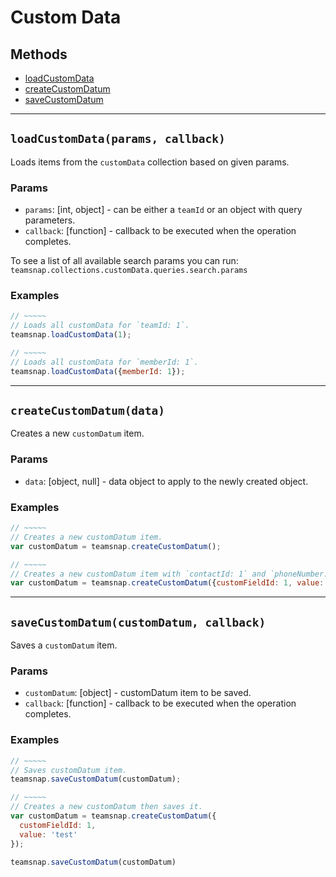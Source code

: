 # Custom Data

## Methods

- [loadCustomData](#loadCustomData)
- [createCustomDatum](#createCustomDatum)
- [saveCustomDatum](#saveCustomDatum)


---
<a id="loadCustomData"></a>
## `loadCustomData(params, callback)`
Loads items from the `customData` collection based on given params.

### Params
* `params`: [int, object] - can be either a `teamId` or an object with query parameters.
* `callback`: [function] - callback to be executed when the operation completes.

To see a list of all available search params you can run:
`teamsnap.collections.customData.queries.search.params`

### Examples
```javascript
// ~~~~~
// Loads all customData for `teamId: 1`.
teamsnap.loadCustomData(1);

// ~~~~~
// Loads all customData for `memberId: 1`.
teamsnap.loadCustomData({memberId: 1});
```


---


<a id="createCustomDatum"></a>
## `createCustomDatum(data)`
Creates a new `customDatum` item.

### Params
* `data`: [object, null] - data object to apply to the newly created object.

### Examples
```javascript
// ~~~~~
// Creates a new customDatum item.
var customDatum = teamsnap.createCustomDatum();

// ~~~~~
// Creates a new customDatum item with `contactId: 1` and `phoneNumber: 1`.
var customDatum = teamsnap.createCustomDatum({customFieldId: 1, value: 'Test!'});
```


---


<a id="saveCustomDatum"></a>
## `saveCustomDatum(customDatum, callback)`
Saves a `customDatum` item.

### Params
* `customDatum`: [object] - customDatum item to be saved.
* `callback`: [function] - callback to be executed when the operation completes.

### Examples
```javascript
// ~~~~~
// Saves customDatum item.
teamsnap.saveCustomDatum(customDatum);

// ~~~~~
// Creates a new customDatum then saves it.
var customDatum = teamsnap.createCustomDatum({
  customFieldId: 1,
  value: 'test'
});

teamsnap.saveCustomDatum(customDatum)
```
